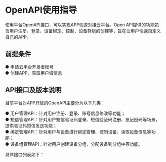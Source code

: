 # OpenAPI使用指导

使用平台OpenAPI接口，可以实现APP快速对接云平台。Open API提供的功能包含用户注册、登录、设备绑定、控制、设备群组的创建等，旨在让用户快速自定义自己的APP。

## **前提条件**

● 申请云平台开发者账号<br />
● 创建APP，获取用户域信息

## **API接口及版本说明**

目前平台对APP开放的OpenAPI主要分为以下几类：

● 用户管理API：针对用户注册、登录、账号信息修改等功能；<br />
● 短信管理API：针对用户短信验证码登录、短信验证码注册、忘记密码等场景，提供验证码短信发送功能；<br />
● 绑定管理API：针对用户与设备进行绑定管理、控制设备、读取设备信息等功能；<br />
● 设备组管理API：针对用户创建设备分组、分配设备到分组中等功能。

具体接口列表如下：

<openApiTable />

